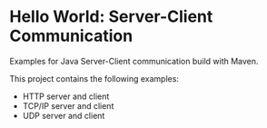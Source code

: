 # Hello World: Server-Client Communication

Examples for Java Server-Client communication build with Maven.

This project contains the following examples:

* HTTP server and client
* TCP/IP server and client
* UDP server and client
